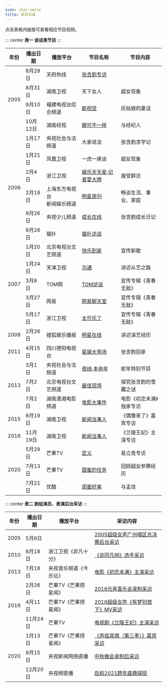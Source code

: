 ```yaml
---
icon: chat-smile
title: 采访访谈
---
```


点击表格内链接可查看相应节目视频。

::: center
**表一 谈话类节目**
::: 
<table>
<thead>
<tr>
    <th>年份</th>
    <th>播出日期</th>
    <th>播放平台</th>
    <th>节目名称</th>
    <th>节目内容</th>
</tr>
</thead>
<tbody>
<tr>
    <td rowspan="4">2005</td>
    <td>8月28日</td>
    <td>天府热线</td>
    <td><a href="https://www.bilibili.com/video/BV1Ub4y1S7hA" target="_blank" rel="noopener noreferrer">张含韵专访</a></td>
    <td></td>
</tr>
<tr>
    <td>8月31日</td>
    <td>湖南卫视</td>
    <td>天下女人</td>
    <td>超女现象</td>
</tr>
<tr>
    <td>9月10日</td>
    <td>福建电视台综合频道</td>
    <td><a href="https://www.bilibili.com/video/BV1jy4y177b9" target="_blank" rel="noopener noreferrer">新视觉</a></td>
    <td>灰姑娘的童话</td>
</tr>
<tr>
    <td>10月12日</td>
    <td>湖南经视</td>
    <td><a href="https://www.bilibili.com/video/BV1nT4y177EK" target="_blank" rel="noopener noreferrer">娜可不一样</a></td>
    <td>与经纪人</td>
</tr>
<tr>
    <td rowspan="6">2006</td>
    <td>1月17日</td>
    <td>央视社会与法频道</td>
    <td>大家说法</td>
    <td>张含韵求学记</td>
</tr>
<tr>
    <td>1月21日</td>
    <td>凤凰卫视</td>
    <td>一虎一席谈</td>
    <td>超女现象</td>
</tr>
<tr>
    <td>2月4日</td>
    <td>浙江卫视</td>
    <td><a href="https://www.bilibili.com/video/BV1PK4y1T7HQ" target="_blank" rel="noopener noreferrer">娱乐天天星·记者耍大牌</a></td>
    <td>接受群访</td>
</tr>
<tr>
    <td>2月18日</td>
    <td>上海东方电视台<br/>新闻娱乐频道</td>
    <td><a href="https://www.bilibili.com/video/BV1Av41117Ck" target="_blank" rel="noopener noreferrer">明星周刊</a></td>
    <td>畅谈生活、事业、家庭</td>
</tr>
<tr>
    <td>9月26日</td>
    <td>央视少儿频道</td>
    <td><a href="https://www.bilibili.com/video/BV1wa4y1E7ip" target="_blank" rel="noopener noreferrer">成长在线</a></td>
    <td>张含韵成长日记</td>
</tr>
<tr>
    <td>9月26日</td>
    <td>猫扑</td>
    <td><a href="https://www.youtube.com/watch?v=rmzwr57jPa8" target="_blank" rel="noopener noreferrer">猫扑访谈</a></td>
    <td></td>
</tr>
<tr>
    <td rowspan="5">2007</td>
    <td>1月20日</td>
    <td>北京电视台文艺频道</td>
    <td><a href="https://v.youku.com/v_show/id_XMTM1Mjc5MzQ0" target="_blank" rel="noopener noreferrer">快乐到家</a></td>
    <td>宣传新歌</td>
</tr>
<tr>
    <td>1月24日</td>
    <td>天津卫视</td>
    <td><a href="https://www.bilibili.com/video/BV1TK411T7Kg" target="_blank" rel="noopener noreferrer">沟通</a></td>
    <td>讲述从艺之路</td>
</tr>
<tr>
    <td>3月8日</td>
    <td>TOM网</td>
    <td><a href="https://www.bilibili.com/video/BV1La4y1E7dV" target="_blank" rel="noopener noreferrer">TOM访谈</a></td>
    <td>宣传专辑《青春无敌》</td>
</tr>
<tr>
    <td>3月27日</td>
    <td>网易</td>
    <td><a href="https://www.bilibili.com/video/BV1hz4y1C7ti" target="_blank" rel="noopener noreferrer">网易聊天室</a></td>
    <td>宣传专辑《青春无敌》</td>
</tr>
<tr>
    <td>5月17日</td>
    <td>浙江卫视</td>
    <td><a href="https://v.youku.com/v_show/id_XMTE4OTgxMjk2" target="_blank" rel="noopener noreferrer">太可乐了</a></td>
    <td>宣传专辑《青春无敌》</td>
</tr>
<tr>
    <td>2008</td>
    <td>2月26日</td>
    <td>搜狐娱乐播报</td>
    <td><a href="http://music.yule.sohu.com/20080226/n255370914.shtml" target="_blank" rel="noopener noreferrer">明星在线</a></td>
    <td>讲述演艺经历</td>
</tr>
<tr>
    <td>2011</td>
    <td>4月15日</td>
    <td>四川德阳电视台</td>
    <td><a href="https://v.youku.com/v_show/id_XMjk4MTA5MDg0" target="_blank" rel="noopener noreferrer">星娱大秀场</a></td>
    <td>张含韵回家</td>
</tr>
<tr>
    <td rowspan="3">2013</td>
    <td>3月1日</td>
    <td>央视社会与法频道</td>
    <td><a href="https://tv.cctv.com/2013/03/02/VIDE1362153967100951.shtml" target="_blank" rel="noopener noreferrer">夜线·本命年</a></td>
    <td>蛇年特别节目</td>
</tr>
<tr>
    <td>7月2日</td>
    <td>北京电视台文艺频道</td>
    <td><a href="https://www.youtube.com/watch?v=EkTOK0Xa7_g" target="_blank" rel="noopener noreferrer">最佳现场</a></td>
    <td>探究张含韵的雪藏之谜</td>
</tr>
<tr>
    <td>7月2日</td>
    <td>湖南潇湘电影频道</td>
    <td><a href="https://www.mgtv.com/b/293781/3223581.html" target="_blank" rel="noopener noreferrer">电影大事件</a></td>
    <td>电影《初恋未满》独家专访</td>
</tr>
<tr>
    <td>2015</td>
    <td>9月19日</td>
    <td>湖南卫视</td>
    <td><a href="https://www.mgtv.com/b/107852/3313451.html" target="_blank" rel="noopener noreferrer">新闻当事人</a></td>
    <td>《偶像来了》嘉宾专访</td>
</tr>
<tr>
    <td>2016</td>
    <td>11月19日</td>
    <td>湖南卫视</td>
    <td><a href="https://www.mgtv.com/b/290373/3705468.html" target="_blank" rel="noopener noreferrer">新闻当事人</a></td>
    <td>《兰陵王妃》主演专访</td>
</tr>
<tr>
    <td rowspan="3">2020</td>
    <td>5月29日</td>
    <td>芒果TV</td>
    <td><a href="https://www.mgtv.com/b/338455/8219776.html" target="_blank" rel="noopener noreferrer">定义</a></td>
    <td>易立竞专访</td>
</tr>
<tr>
    <td>7月13日</td>
    <td>芒果TV</td>
    <td><a href="https://www.mgtv.com/b/334729/9296026.html" target="_blank" rel="noopener noreferrer">甜蜜的任务</a></td>
    <td>回顾超女参赛经历</td>
</tr>
<tr>
    <td>7月21日</td>
    <td>优酷</td>
    <td><a href="https://v.youku.com/v_show/id_XNDc2MDM3MTM4MA" target="_blank" rel="noopener noreferrer">闺蜜好美</a></td>
    <td>与孟佳</td>
</tr>
</tbody>
</table>


::: center
**表二 剧组演员、表演后台采访**
::: 

<table>
<thead>
<tr>
    <th>年份</th>
    <th>播出日期</th>
    <th>播放平台</th>
    <th>采访内容</th>
</tr>
</thead>
<tbody>
<tr>
    <td>2005</td>
    <td>5月6日</td>
    <td></td>
    <td><a href="https://www.bilibili.com/video/BV1wa4y1E7mb" target="_blank" rel="noopener noreferrer">2005超级女声广州唱区总决赛后台采访</a></td>
</tr>
<tr>
    <td>2010</td>
    <td>8月18日</td>
    <td>浙江卫视《非凡十分》</td>
    <td><a href="https://v.youku.com/v_show/id_XMTk4OTQ5NzYw" target="_blank" rel="noopener noreferrer">《非同凡响》选手采访</a></td>
</tr>
<tr>
    <td>2013</td>
    <td>7月18日</td>
    <td>央视音乐频道《今乐坛》</td>
    <td><a href="https://tv.cctv.com/2013/07/18/VIDE1374143592580106.shtml" target="_blank" rel="noopener noreferrer">电影《初恋未满》主演采访</a></td>
</tr>
<tr>
    <td rowspan="3">2016</td>
    <td>2月26日</td>
    <td>芒果TV《芒果捞星闻》</td>
    <td><a href="https://www.mgtv.com/b/101575/2993038.html" target="_blank" rel="noopener noreferrer">2016元宵喜乐会录制采访</a></td>
</tr>
<tr>
    <td>4月11日</td>
    <td>芒果TV《芒果捞星闻》</td>
    <td><a href="https://www.mgtv.com/b/101575/3109423.html" target="_blank" rel="noopener noreferrer">2016超级女声《有梦别放下》MV采访</a></td>
</tr>
<tr>
    <td>11月24日</td>
    <td>芒果TV</td>
    <td><a href="https://www.mgtv.com/b/52918/3712722.html" target="_blank" rel="noopener noreferrer">电视剧《兰陵王妃》主演采访</a></td>
</tr>
<tr>
    <td rowspan="3">2020</td>
    <td>1月13日</td>
    <td>芒果TV《芒果捞星闻》</td>
    <td><a href="https://www.mgtv.com/b/334758/7425311.html" target="_blank" rel="noopener noreferrer">《声临其境（第三季）》嘉宾采访</a></td>
</tr>
<tr>
    <td>9月15日</td>
    <td>央视新闻网络直播</td>
    <td><a href="https://www.bilibili.com/video/BV1a54y1C7eV" target="_blank" rel="noopener noreferrer">中秋晚会录制后采访</a></td>
</tr>
<tr>
    <td>12月20日</td>
    <td>央视频直播</td>
    <td><a href="https://www.bilibili.com/video/BV1vf4y1e78n" target="_blank" rel="noopener noreferrer">启航2021跨年盛典探班</a></td>
</tr>
</tbody>
</table>